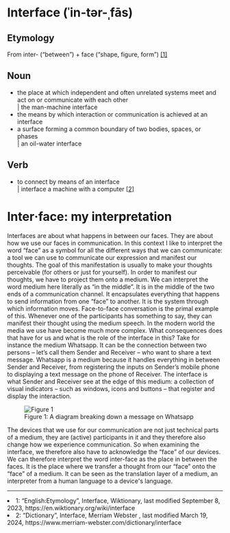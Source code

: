 # Interface (ˈin-tər-ˌfās)

## Etymology

From inter- (“between”) +‎ face (“shape, figure, form”) [[1]](#cite-1)

## Noun

- the place at which independent and often unrelated systems meet and act on or communicate with each other
  <br>| the man-machine interface
- the means by which interaction or communication is achieved at an interface
- a surface forming a common boundary of two bodies, spaces, or phases
  <br>| an oil-water interface

## Verb

- to connect by means of an interface
  <br>| interface a machine with a computer [[2]](#cite-2)

# Inter‧face: my interpretation

Interfaces are about what happens in between our faces. They are about how we use our faces in communication. In this context I like to interpret the word “face” as a symbol for all the different ways that we can communicate: a tool we can use to communicate our expression and manifest our thoughts. The goal of this manifestation is usually to make your thoughts perceivable (for others or just for yourself). In order to manifest our thoughts, we have to project them onto a medium. We can interpret the word medium here literally as “in the middle”. It is in the middle of the two ends of a communication channel. It encapsulates everything that happens to send information from one “face” to another. It is the system through which information moves. Face-to-face conversation is the primal example of this. Whenever one of the participants has something to say, they can manifest their thought using the medium speech. In the modern world the media we use have become much more complex. What consequences does that have for us and what is the role of the interface in this?
Take for instance the medium Whatsapp. It can be the connection between two persons – let’s call them Sender and Receiver – who want to share a text message. Whatsapp is a medium because it handles everything in between Sender and Receiver, from registering the inputs on Sender’s mobile phone to displaying a text message on the phone of Receiver. The interface is what Sender and Receiver see at the edge of this medium: a collection of visual indicators – such as windows, icons and buttons – that register and display the interaction.

<figure>
    <img src="images/fig1.jpg"
         alt="Figure 1">
    <figcaption>Figure 1: A diagram breaking down a message on Whatsapp</figcaption>
</figure>

The devices that we use for our communication are not just technical parts of a medium, they are (active) participants in it and they therefore also change how we experience communication. So when examining the interface, we therefore also have to acknowledge the “face” of our devices. We can therefore interpret the word inter-face as the place in between the faces. It is the place where we transfer a thought from our “face” onto the “face” of a medium. It can be seen as the translation layer of a medium, an interpreter from a human language to a device's language.

---

<li id="cite-1">
1: “English:Etymology”, Interface, Wiktionary, last modified September 8, 2023, https://en.wiktionary.org/wiki/interface
</li>
<li id="cite-2">
2: “Dictionary”, Interface, Merriam Webster , last modified March 19, 2024, https://www.merriam-webster.com/dictionary/interface
</li>

